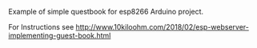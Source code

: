 Example of simple questbook for esp8266
Arduino project.

For Instructions see
http://www.10kiloohm.com/2018/02/esp-webserver-implementing-guest-book.html